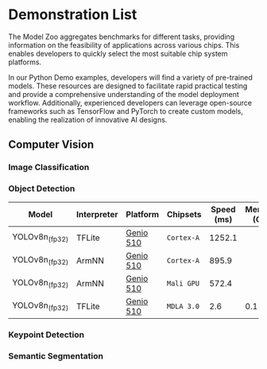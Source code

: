 # Demonstration List

The Model Zoo aggregates benchmarks for different tasks, providing information on the feasibility of applications across various chips. This enables developers to quickly select the most suitable chip system platforms.

In our Python Demo examples, developers will find a variety of pre-trained models. These resources are designed to facilitate rapid practical testing and provide a comprehensive understanding of the model deployment workflow. Additionally, experienced developers can leverage open-source frameworks such as TensorFlow and PyTorch to create custom models, enabling the realization of innovative AI designs.

## Computer Vision
### Image Classification
### Object Detection

| Model   |    Interpreter    |     Platform     |        Chipsets         |    Speed (ms) |     Memory (GB)    |  Power (Watt) |     Temp (°C)    |    Demo    |
|---------|-------------------|------------------|-------------------------|---------------|---------------|---------------|------------------|---------------|
| YOLOv8n<sub>(fp32) |  TFLite  | [Genio 510](https://r300-ai.github.io/ITRI-AI-Hub/docs/genio-evk.html) | `Cortex-A` | 1252.1              |               |               |                  |[link](https://github.com/R300-AI/MTK-genio-demo/tree/main)                  |
| YOLOv8n<sub>(fp32) |  ArmNN  | [Genio 510](https://r300-ai.github.io/ITRI-AI-Hub/docs/genio-evk.html) | `Cortex-A` | 895.9              |               |               |                  |[link](https://github.com/R300-AI/MTK-genio-demo/tree/main)                  |
| YOLOv8n<sub>(fp32) |  ArmNN  | [Genio 510](https://r300-ai.github.io/ITRI-AI-Hub/docs/genio-evk.html) | `Mali GPU` | 572.4              |               |               |                  |[link](https://github.com/R300-AI/MTK-genio-demo/tree/main)                  |
| YOLOv8n<sub>(fp32) |  TFLite  | [Genio 510](https://r300-ai.github.io/ITRI-AI-Hub/docs/genio-evk.html) | `MDLA 3.0`             | 2.6           | 0.1           |               |                  |[link](https://github.com/R300-AI/MTK-genio-demo/tree/main)                  |

### Keypoint Detection
### Semantic Segmentation
